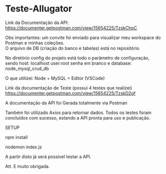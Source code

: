 # Teste-Allugator
 
Link da Documentação da API: https://documenter.getpostman.com/view/15654225/TzskChpC

Obs importantes: um convite foi enviado para visualizar meu workspace do Postman e minhas coleções. <br>
O arquivo de DB (criação do banco e tabelas) está no repositório. <br>

No diretório config do projeto está todo o parâmetro de configuração, sendo host: localhost user:root senha em branco e database: node_mysql_crud_db 

O que utilizei: Node + MySQL + Editor (VSCode)

Link da documentação de Teste (possui 4 testes que realizei)
https://documenter.getpostman.com/view/15654225/TzskD2gf

A documentação da API foi Gerada totalmente via Postman

Também foi utilizado Axios para retornar dados. Todos os testes foram concluídos com sucesso, estando a API pronta para uso e publicação.

SETUP 

npm install

nodemon index.js

A partir disto já será possível testar a API.

Att.
E muito obrigada.






